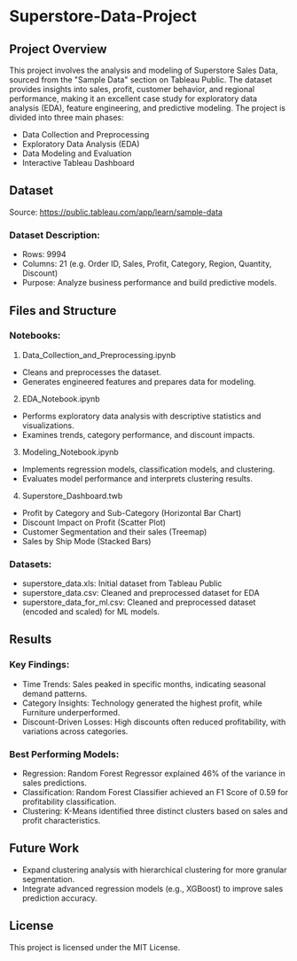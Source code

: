 # Superstore-Data-Project
## Project Overview
This project involves the analysis and modeling of Superstore Sales Data, sourced from the "Sample Data" section on Tableau Public. The dataset provides insights into sales, profit, customer behavior, and regional performance, making it an excellent case study for exploratory data analysis (EDA), feature engineering, and predictive modeling.
The project is divided into three main phases:
- Data Collection and Preprocessing
- Exploratory Data Analysis (EDA)
- Data Modeling and Evaluation
- Interactive Tableau Dashboard

## Dataset
Source: https://public.tableau.com/app/learn/sample-data
### Dataset Description:
- Rows: 9994
- Columns: 21 (e.g. Order ID, Sales, Profit, Category, Region, Quantity, Discount)
- Purpose: Analyze business performance and build predictive models.

## Files and Structure
### Notebooks:
1. Data_Collection_and_Preprocessing.ipynb
- Cleans and preprocesses the dataset.
- Generates engineered features and prepares data for modeling.
2. EDA_Notebook.ipynb
- Performs exploratory data analysis with descriptive statistics and visualizations.
- Examines trends, category performance, and discount impacts.
3. Modeling_Notebook.ipynb
- Implements regression models, classification models, and clustering.
- Evaluates model performance and interprets clustering results.
4. Superstore_Dashboard.twb
- Profit by Category and Sub-Category (Horizontal Bar Chart)
- Discount Impact on Profit (Scatter Plot)
- Customer Segmentation and their sales (Treemap)
- Sales by Ship Mode (Stacked Bars) 
### Datasets:
- superstore_data.xls: Initial dataset from Tableau Public
- superstore_data.csv: Cleaned and preprocessed dataset for EDA
- superstore_data_for_ml.csv: Cleaned and preprocessed dataset (encoded and scaled) for ML models.

## Results
### Key Findings:
- Time Trends: Sales peaked in specific months, indicating seasonal demand patterns.
- Category Insights: Technology generated the highest profit, while Furniture underperformed.
- Discount-Driven Losses: High discounts often reduced profitability, with variations across categories.
### Best Performing Models:
- Regression: Random Forest Regressor explained 46% of the variance in sales predictions.
- Classification: Random Forest Classifier achieved an F1 Score of 0.59 for profitability classification.
- Clustering: K-Means identified three distinct clusters based on sales and profit characteristics.

## Future Work
- Expand clustering analysis with hierarchical clustering for more granular segmentation.
- Integrate advanced regression models (e.g., XGBoost) to improve sales prediction accuracy.

## License
This project is licensed under the MIT License.









